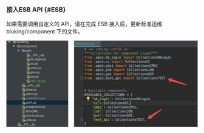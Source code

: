 ### 接入ESB API {#ESB}

如果需要调用自定义的 API，请在完成 ESB 接入后，更新标准运维 bluking/component 下的文件。

![](../assets/33.png)
